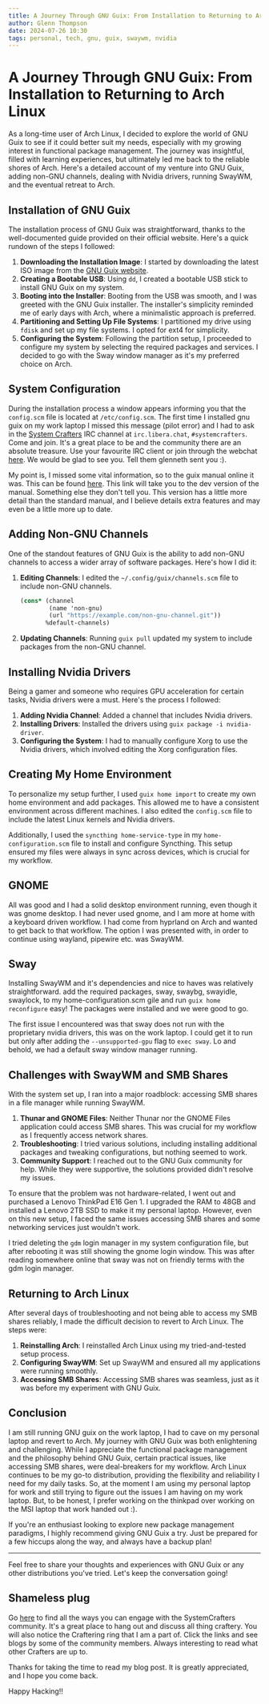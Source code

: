 ```yaml
---
title: A Journey Through GNU Guix: From Installation to Returning to Arch Linux
author: Glenn Thompson
date: 2024-07-26 10:30
tags: personal, tech, gnu, guix, swaywm, nvidia
---
```


# A Journey Through GNU Guix: From Installation to Returning to Arch Linux

As a long-time user of Arch Linux, I decided to explore the world of GNU Guix to see if it could better suit my needs, especially with my growing interest in functional package management. The journey was insightful, filled with learning experiences, but ultimately led me back to the reliable shores of Arch. Here's a detailed account of my venture into GNU Guix, adding non-GNU channels, dealing with Nvidia drivers, running SwayWM, and the eventual retreat to Arch.

## Installation of GNU Guix

The installation process of GNU Guix was straightforward, thanks to the well-documented guide provided on their official website. Here's a quick rundown of the steps I followed:

1. **Downloading the Installation Image**: I started by downloading the latest ISO image from the [GNU Guix website](https://guix.gnu.org/).
2. **Creating a Bootable USB**: Using `dd`, I created a bootable USB stick to install GNU Guix on my system.
3. **Booting into the Installer**: Booting from the USB was smooth, and I was greeted with the GNU Guix installer. The installer's simplicity reminded me of early days with Arch, where a minimalistic approach is preferred.
4. **Partitioning and Setting Up File Systems**: I partitioned my drive using `fdisk` and set up my file systems. I opted for ext4 for simplicity.
5. **Configuring the System**: Following the partition setup, I proceeded to configure my system by selecting the required packages and services. I decided to go with the Sway window manager as it's my preferred choice on Arch.

## System Configuration

During the installation process a window appears informing you that the `config.scm` file is located at `/etc/config.scm`. The first time I installed gnu guix on my work laptop I missed this message (pilot error) and I had to ask in the [System Crafters](https://systemcrafters.net) IRC channel at `irc.libera.chat`, `#systemcrafters`. Come and join. It's a great place to be and the community there are an absolute treasure. Use your favourite IRC client or join through the webchat [here](https://web.libera.chat/?channel=#systemcrafters). We would be glad to see you. Tell them glenneth sent you :).

My point is, I missed some vital information, so to the guix manual online it was. This can be found [here](https://guix.gnu.org/manual/devel/en/guix.html). This link will take you to the dev version of the manual. Something else they don't tell you. This version has a little more detail than the standard manual, and I believe details extra features and may even be a little more up to date.

## Adding Non-GNU Channels

One of the standout features of GNU Guix is the ability to add non-GNU channels to access a wider array of software packages. Here's how I did it:

1. **Editing Channels**: I edited the `~/.config/guix/channels.scm` file to include non-GNU channels.
    ```scheme
    (cons* (channel
            (name 'non-gnu)
            (url "https://example.com/non-gnu-channel.git"))
           %default-channels)
    ```
2. **Updating Channels**: Running `guix pull` updated my system to include packages from the non-GNU channel.

## Installing Nvidia Drivers

Being a gamer and someone who requires GPU acceleration for certain tasks, Nvidia drivers were a must. Here's the process I followed:

1. **Adding Nvidia Channel**: Added a channel that includes Nvidia drivers.
2. **Installing Drivers**: Installed the drivers using `guix package -i nvidia-driver`.
3. **Configuring the System**: I had to manually configure Xorg to use the Nvidia drivers, which involved editing the Xorg configuration files.

## Creating My Home Environment

To personalize my setup further, I used `guix home import` to create my own home environment and add packages. This allowed me to have a consistent environment across different machines. I also edited the `config.scm` file to include the latest Linux kernels and Nvidia drivers.

Additionally, I used the `syncthing home-service-type` in my `home-configuration.scm` file to install and configure Syncthing. This setup ensured my files were always in sync across devices, which is crucial for my workflow.

## GNOME

All was good and I had a solid desktop environment running, even though it was gnome desktop. I had never used gnome, and I am more at home with a keyboard driven workflow. I had come from hyprland on Arch and wanted to get back to that workflow. The option I was presented with, in order to continue using wayland, pipewire etc. was SwayWM.

## Sway

Installing SwayWM and it's dependencies and nice to haves was relatively straightforward. add the required packages, sway, swaybg, swayidle, swaylock, to my home-configuration.scm gile and run `guix home reconfigure` easy! The packages were installed and we were good to go.

The first issue I encountered was that sway does not run with the proprietary nvidia drivers, this was on the work laptop. I could get it to run but only after adding the `--unsupported-gpu` flag to `exec sway`. Lo and behold, we had a default sway window manager running.

## Challenges with SwayWM and SMB Shares

With the system set up, I ran into a major roadblock: accessing SMB shares in a file manager while running SwayWM.

1. **Thunar and GNOME Files**: Neither Thunar nor the GNOME Files application could access SMB shares. This was crucial for my workflow as I frequently access network shares.
2. **Troubleshooting**: I tried various solutions, including installing additional packages and tweaking configurations, but nothing seemed to work.
3. **Community Support**: I reached out to the GNU Guix community for help. While they were supportive, the solutions provided didn't resolve my issues.

To ensure that the problem was not hardware-related, I went out and purchased a Lenovo ThinkPad E16 Gen 1. I upgraded the RAM to 48GB and installed a Lenovo 2TB SSD to make it my personal laptop. However, even on this new setup, I faced the same issues accessing SMB shares and some networking services just wouldn't work.

I tried deleting the `gdm` login manager in my system configuration file, but after rebooting it was still showing the gnome login window. This was after reading somewhere online that sway was not on friendly terms with the gdm login manager.

## Returning to Arch Linux

After several days of troubleshooting and not being able to access my SMB shares reliably, I made the difficult decision to revert to Arch Linux. The steps were:

1. **Reinstalling Arch**: I reinstalled Arch Linux using my tried-and-tested setup process.
2. **Configuring SwayWM**: Set up SwayWM and ensured all my applications were running smoothly.
3. **Accessing SMB Shares**: Accessing SMB shares was seamless, just as it was before my experiment with GNU Guix.

## Conclusion

I am still running GNU guix on the work laptop, I had to cave on my personal laptop and revert to Arch. My journey with GNU Guix was both enlightening and challenging. While I appreciate the functional package management and the philosophy behind GNU Guix, certain practical issues, like accessing SMB shares, were deal-breakers for my workflow. Arch Linux continues to be my go-to distribution, providing the flexibility and reliability I need for my daily tasks. So, at the moment I am using my personal laptop for work and still trying to figure out the issues I am having on my work laptop. But, to be honest, I prefer working on the thinkpad over working on the MSI laptop that work handed out :).

If you're an enthusiast looking to explore new package management paradigms, I highly recommend giving GNU Guix a try. Just be prepared for a few hiccups along the way, and always have a backup plan!

---

Feel free to share your thoughts and experiences with GNU Guix or any other distributions you've tried. Let's keep the conversation going!

## Shameless plug

Go [here](https://systemcrafters.net/community/) to find all the ways you can engage with the SystemCrafters community. It's a great place to hang out and discuss all thing craftery. You will also notice the Craftering ring that I am a part of. Click the links and see blogs by some of the community members. Always interesting to read what other Crafters are up to.

Thanks for taking the time to read my blog post. It is greatly appreciated, and I hope you come back.

Happy Hacking!!
